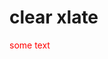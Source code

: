 <html>
  <head>
    <style>
      .this {
        color: red;
      }
    </style>
  </head>
  <body>
    
<h1>clear xlate</h1>
<span class="this">some text</span>
</body>
</html>

